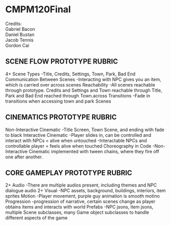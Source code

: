 # CMPM120Final
Credits: <br />
Gabriel Bacon <br />
Daniel Bustan <br />
Jacob Tennis <br />
Gordon Cai <br />

SCENE FLOW PROTOTYPE RUBRIC
--------------------------------
4+ Scene Types
-Title, Credits, Settings, Town, Park, Bad End
Communication Between Scenes
-Interacting with NPC gives you an item, which is carried over across scenes
Reachability
-All scenes reachable through prototype. Credits and Settings and Town reachable through Title, Park and Bad End reached through Town.across
Transitions
-Fade in transitions when accessing town and park Scenes

CINEMATICS PROTOTYPE RUBRIC
---------------------------------
Non-Interactive Cinematic
-Title Screen, Town Scene, and ending with fade to black
Interactive Cinematic
-Player slides in, can be controlled and interact with NPCs = alive when untouched
-Interactable NPCs and controllable player = feels alive when touched
Choreography in Code
-Non-Interactive Cinematic implemented with tween chains, where they fire off one after another. 

CORE GAMEPLAY PROTOTYPE RUBRIC
------------------------------------
2+ Audio
-There are multiple audios present, including themes and NPC dialogue audio
2+ Visual
-NPC assets, background, buildings, interiors, item sprites
Motion
-Player movement, purple guy animation is smooth motino
Progression
-progression of narrative, certain scenes change as player obtains items and interacts with world
Prefabs
-NPC jsons, item jsons, multiple Scene subclasses, many Game object subclasses to handle different aspects of the game